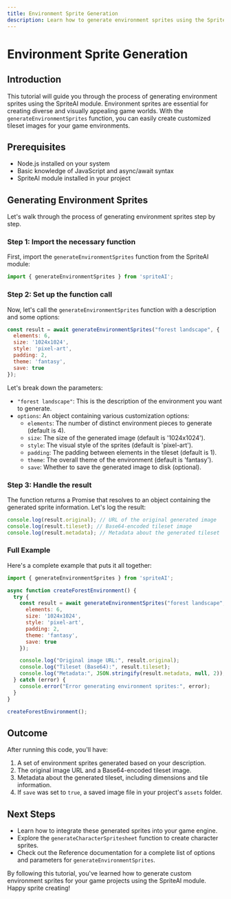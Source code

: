 ```yaml
---
title: Environment Sprite Generation
description: Learn how to generate environment sprites using the SpriteAI module
---
```


# Environment Sprite Generation

## Introduction

This tutorial will guide you through the process of generating environment sprites using the SpriteAI module. Environment sprites are essential for creating diverse and visually appealing game worlds. With the `generateEnvironmentSprites` function, you can easily create customized tileset images for your game environments.

## Prerequisites

- Node.js installed on your system
- Basic knowledge of JavaScript and async/await syntax
- SpriteAI module installed in your project

## Generating Environment Sprites

Let's walk through the process of generating environment sprites step by step.

### Step 1: Import the necessary function

First, import the `generateEnvironmentSprites` function from the SpriteAI module:

```javascript
import { generateEnvironmentSprites } from 'spriteAI';
```

### Step 2: Set up the function call

Now, let's call the `generateEnvironmentSprites` function with a description and some options:

```javascript
const result = await generateEnvironmentSprites("forest landscape", {
  elements: 6,
  size: '1024x1024',
  style: 'pixel-art',
  padding: 2,
  theme: 'fantasy',
  save: true
});
```

Let's break down the parameters:

- `"forest landscape"`: This is the description of the environment you want to generate.
- `options`: An object containing various customization options:
  - `elements`: The number of distinct environment pieces to generate (default is 4).
  - `size`: The size of the generated image (default is '1024x1024').
  - `style`: The visual style of the sprites (default is 'pixel-art').
  - `padding`: The padding between elements in the tileset (default is 1).
  - `theme`: The overall theme of the environment (default is 'fantasy').
  - `save`: Whether to save the generated image to disk (optional).

### Step 3: Handle the result

The function returns a Promise that resolves to an object containing the generated sprite information. Let's log the result:

```javascript
console.log(result.original); // URL of the original generated image
console.log(result.tileset); // Base64-encoded tileset image
console.log(result.metadata); // Metadata about the generated tileset
```

### Full Example

Here's a complete example that puts it all together:

```javascript
import { generateEnvironmentSprites } from 'spriteAI';

async function createForestEnvironment() {
  try {
    const result = await generateEnvironmentSprites("forest landscape", {
      elements: 6,
      size: '1024x1024',
      style: 'pixel-art',
      padding: 2,
      theme: 'fantasy',
      save: true
    });

    console.log("Original image URL:", result.original);
    console.log("Tileset (Base64):", result.tileset);
    console.log("Metadata:", JSON.stringify(result.metadata, null, 2));
  } catch (error) {
    console.error("Error generating environment sprites:", error);
  }
}

createForestEnvironment();
```

## Outcome

After running this code, you'll have:

1. A set of environment sprites generated based on your description.
2. The original image URL and a Base64-encoded tileset image.
3. Metadata about the generated tileset, including dimensions and tile information.
4. If `save` was set to `true`, a saved image file in your project's `assets` folder.

## Next Steps

- Learn how to integrate these generated sprites into your game engine.
- Explore the `generateCharacterSpritesheet` function to create character sprites.
- Check out the Reference documentation for a complete list of options and parameters for `generateEnvironmentSprites`.

By following this tutorial, you've learned how to generate custom environment sprites for your game projects using the SpriteAI module. Happy sprite creating!